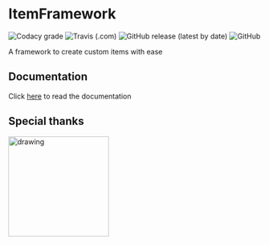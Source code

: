 # ItemFramework
![Codacy grade](https://img.shields.io/codacy/grade/838eb1e52b3b495997e3e781de97ee6e?style=flat-square)
![Travis (.com)](https://img.shields.io/travis/com/Lorenzo0111/ItemFramework?logo=travis&style=flat-square)
![GitHub release (latest by date)](https://img.shields.io/github/v/release/Lorenzo0111/ItemFramework?style=flat-square)
![GitHub](https://img.shields.io/github/license/Lorenzo0111/ItemFramework?logo=license&style=flat-square)


A framework to create custom items with ease

## Documentation
Click [here](https://github.com/Lorenzo0111/ItemFramework/wiki/) to read the documentation

## Special thanks
<a href="https://jb.gg/OpenSource"><img src="https://github.com/Lorenzo0111/RocketPlaceholders/blob/master/media/jetbrains.png?raw=true" alt="drawing" width="200"/></a>